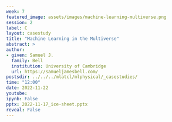 ```yaml
---
week: 7
featured_image: assets/images/machine-learning-multiverse.png
session: 2
label: C
layout: casestudy
title: "Machine Learning in the Multiverse"
abstract: >
author:
- given: Samuel J. 
  family: Bell
  institution: University of Cambridge
  url: https://samueljamesbell.com/
postsdir: ../../../mlatcl/mlphysical/_casestudies/
time: "12:00"
date: 2022-11-22
youtube: 
ipynb: False
pptx: 2022-11-17_ice-sheet.pptx
reveal: False
---
```


